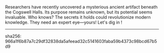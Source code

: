 Researchers have recently uncovered a mysterious ancient artifact beneath the Cogswell Halls. Its purpose remains unknown, but its potential seems invaluable. Who knows? The secrets it holds could revolutionize modern knowledge. 
They need an expert eye—yours! Let's dig in !

-----------------

sha256: 966a1f6b87a7c29df32838da5afeead32c5141603faba59b4373c98bcd67b5d9